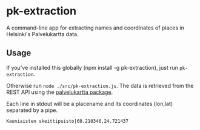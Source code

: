 # pk-extraction

A command-line app for extracting names and coordinates of places in Helsinki's Palvelukartta data.

## Usage

If you've installed this globally (npm install -g pk-extraction), just run `pk-extraction`.

Otherwise run `node ./src/pk-extraction.js`. The data is retrieved from the REST API using the [palvelukartta package](https://github.com/JaniL/palvelukartta).

Each line in stdout will be a placename and its coordinates (lon,lat) separated by a pipe.

    Kauniaisten skeittipuisto|60.210346,24.721437